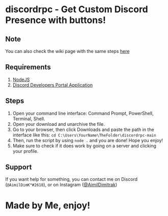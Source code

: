 # discordrpc - Get Custom Discord Presence with buttons!
## Note
You can also check the wiki page with the same steps [here](https://github.com/AimilDimitrak/discordrpc/wiki/Discord-Rich-Presence-Wiki)
## Requirements
1. [NodeJS](https://nodejs.org/en/download/)
2. [Discord Developers Portal Application](https://discord.com/developers/applications)
## Steps
1. Open your command line interface: Command Prompt, PowerShell, Terminal, Shell.
2. Open your download and unarchive the file. 
3. Go to your browser, then click Downloads and paste the path in the interface like this: `cd C:\Users\YourName\TheFolder\discordrpc-main` 
4. Then, run the script by using `node .` and you are done! Hope you enjoy!
5. Make sure to check if it does work by going on a server and clicking your profile.
## Support
If you want help for something, you can contact me on Discord (`@AimilDimK™#2618`), or on Instagram ([@AimilDimitrak](https://www.instagram.com/aimil_dimitrak/))
# Made by Me, enjoy!
